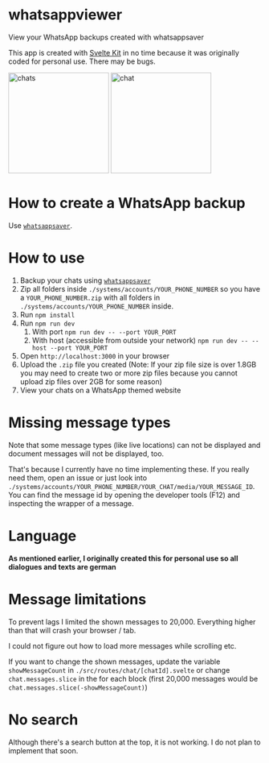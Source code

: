 # whatsappviewer

View your WhatsApp backups created with whatsappsaver

This app is created with [Svelte Kit](https://kit.svelte.dev) in no time because it was originally coded for personal use. There may be bugs.

<img src="https://i.ibb.co/7SDjSqG/whatsappviewer-xge-1.png" alt="chats" width="200">
<img src="https://i.ibb.co/XX2QwsJ/whatsappviewer-xge-2.png" alt="chat" width="200">

# How to create a WhatsApp backup
Use [`whatsappsaver`](https://github.com/derxge/whatsappsaver).

# How to use
1. Backup your chats using [`whatsappsaver`](https://github.com/derxge/whatsappsaver)
2. Zip all folders inside `./systems/accounts/YOUR_PHONE_NUMBER` so you have a `YOUR_PHONE_NUMBER.zip` with all folders in `./systems/accounts/YOUR_PHONE_NUMBER` inside.
3. Run `npm install`
4. Run `npm run dev`
   1. With port `npm run dev -- --port YOUR_PORT`
   2. With host (accessible from outside your network) `npm run dev -- --host --port YOUR_PORT`
5. Open `http://localhost:3000` in your browser
6. Upload the `.zip` file you created (Note: If your zip file size is over 1.8GB you may need to create two or more zip files because you cannot upload zip files over 2GB for some reason)
7. View your chats on a WhatsApp themed website

# Missing message types
Note that some message types (like live locations) can not be displayed and document messages will not be displayed, too.

That's because I currently have no time implementing these. If you really need them, open an issue or just look into `./systems/accounts/YOUR_PHONE_NUMBER/YOUR_CHAT/media/YOUR_MESSAGE_ID`.
You can find the message id by opening the developer tools (F12) and inspecting the wrapper of a message.

# Language
**As mentioned earlier, I originally created this for personal use so all dialogues and texts are german**

# Message limitations
To prevent lags I limited the shown messages to 20,000. Everything higher than that will crash your browser / tab.

I could not figure out how to load more messages while scrolling etc.

If you want to change the shown messages, update the variable `showMessageCount` in `./src/routes/chat/[chatId].svelte` or change `chat.messages.slice` in the for each block (first 20,000 messages would be `chat.messages.slice(-showMessageCount)`)

# No search
Although there's a search button at the top, it is not working. I do not plan to implement that soon.